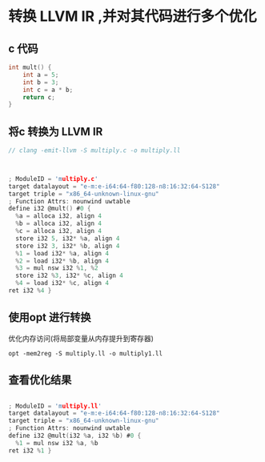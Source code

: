 # 转换 LLVM IR ,并对其代码进行多个优化  


## c 代码 

```c
int mult() {
    int a = 5;
    int b = 3;
    int c = a * b;
    return c;
}


```



## 将c 转换为 LLVM IR 

```c
// clang -emit-llvm -S multiply.c -o multiply.ll  



; ModuleID = 'multiply.c'
target datalayout = "e-m:e-i64:64-f80:128-n8:16:32:64-S128"
target triple = "x86_64-unknown-linux-gnu"
; Function Attrs: nounwind uwtable
define i32 @mult() #0 {
  %a = alloca i32, align 4
  %b = alloca i32, align 4
  %c = alloca i32, align 4
  store i32 5, i32* %a, align 4
  store i32 3, i32* %b, align 4
  %1 = load i32* %a, align 4
  %2 = load i32* %b, align 4
  %3 = mul nsw i32 %1, %2
  store i32 %3, i32* %c, align 4
  %4 = load i32* %c, align 4
ret i32 %4 }


```

## 使用opt 进行转换  
优化内存访问(将局部变量从内存提升到寄存器)  

`opt -mem2reg -S multiply.ll -o multiply1.ll`  



## 查看优化结果 

```c

; ModuleID = 'multiply.ll'
target datalayout = "e-m:e-i64:64-f80:128-n8:16:32:64-S128"
target triple = "x86_64-unknown-linux-gnu"
; Function Attrs: nounwind uwtable
define i32 @mult(i32 %a, i32 %b) #0 {
  %1 = mul nsw i32 %a, %b
ret i32 %1 }


```
